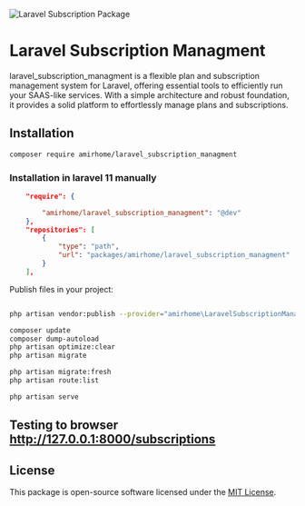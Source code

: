 
![Laravel Subscription Package](https://github.com/user-attachments/assets/9d728593-4315-413a-9990-db9e95d0c6dd)

# Laravel Subscription Managment

laravel_subscription_managment is a flexible plan and subscription management system for Laravel, offering essential tools to efficiently run your SAAS-like services. With a simple architecture and robust foundation, it provides a solid platform to effortlessly manage plans and subscriptions.

## Installation

```bash
composer require amirhome/laravel_subscription_managment
```

### Installation in laravel 11 manually

```json
    "require": {

        "amirhome/laravel_subscription_managment": "@dev"
    },
    "repositories": [
        {
            "type": "path",
            "url": "packages/amirhome/laravel_subscription_managment"
        }
    ],
```

Publish files in your project:

```bash

php artisan vendor:publish --provider="amirhome\LaravelSubscriptionManagment\LaravelSubscriptionManagmentServiceProvider" --force

composer update
composer dump-autoload
php artisan optimize:clear
php artisan migrate

php artisan migrate:fresh
php artisan route:list

php artisan serve

```
## Testing to browser http://127.0.0.1:8000/subscriptions

## License

This package is open-source software licensed under the [MIT License](LICENSE).
